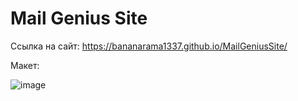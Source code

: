# Mail Genius Site

Ссылка на сайт: https://bananarama1337.github.io/MailGeniusSite/

Макет: 

![image](https://user-images.githubusercontent.com/105264076/199694543-53079da2-aaac-462d-b94b-31433ec01b67.png)

